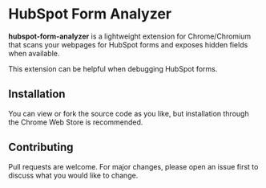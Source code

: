 # HubSpot Form Analyzer

**hubspot-form-analyzer** is a lightweight extension for Chrome/Chromium that scans your webpages for HubSpot forms and
exposes hidden fields when available.

This extension can be helpful when debugging HubSpot forms.

## Installation

You can view or fork the source code as you like, but installation through the Chrome Web Store
is recommended.


## Contributing
Pull requests are welcome. For major changes, please open an issue first to discuss what you would like to change.
